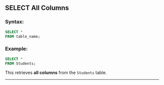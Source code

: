 ## SELECT All Columns

### Syntax:

```sql
SELECT *
FROM table_name;
```

### Example:

```sql
SELECT *
FROM Students;
```

This retrieves **all columns** from the `Students` table.

---